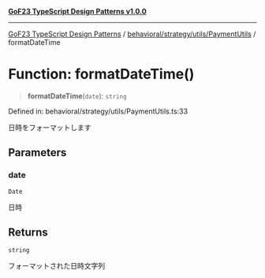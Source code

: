 [**GoF23 TypeScript Design Patterns v1.0.0**](../../../../../README.md)

***

[GoF23 TypeScript Design Patterns](../../../../../README.md) / [behavioral/strategy/utils/PaymentUtils](../README.md) / formatDateTime

# Function: formatDateTime()

> **formatDateTime**(`date`): `string`

Defined in: behavioral/strategy/utils/PaymentUtils.ts:33

日時をフォーマットします

## Parameters

### date

`Date`

日時

## Returns

`string`

フォーマットされた日時文字列
